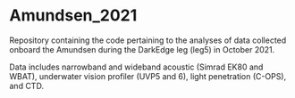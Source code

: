 # Amundsen_2021
Repository containing the code pertaining to the analyses of data collected onboard the Amundsen during the DarkEdge leg (leg5) in October 2021. 

Data includes narrowband and wideband acoustic (Simrad EK80 and WBAT), underwater vision profiler (UVP5 and 6), light penetration (C-OPS), and CTD.
